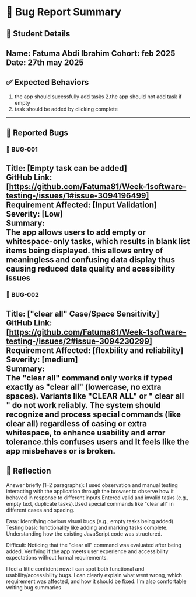 # 🐞 Bug Report Summary

## 🧾 Student Details  
**Name**: Fatuma Abdi Ibrahim
**Cohort**:  feb 2025
**Date**:  27th may 2025
---

## ✅ Expected Behaviors  

1. the app should sucessfully add tasks
2.the app should not add task if empty
3. task should be added by clicking complete

---

## 🐛 Reported Bugs  

### 🐞 BUG-001  
**Title**: [Empty task can be added]  
**GitHub Link**: [https://github.com/Fatuma81/Week-1software-testing-/issues/1#issue-3094196499]  
**Requirement Affected**: [Input Validation]  
**Severity**: [Low]  
**Summary**:  
The app allows users to add empty or whitespace-only tasks, which results in blank list items being displayed.
this allows entry of meaningless and confusing data display thus causing reduced data quality and acessibility issues 
---

### 🐞 BUG-002  
**Title**: ["clear all" Case/Space Sensitivity]  
**GitHub Link**: [https://github.com/Fatuma81/Week-1software-testing-/issues/2#issue-3094230299]  
**Requirement Affected**: [flexbility and reliability]  
**Severity**: [medium]  
**Summary**:  
The "clear all" command only works if typed exactly as "clear all" (lowercase, no extra spaces). Variants like "CLEAR  ALL" or " clear all " do not work reliably. The system should recognize and process special commands (like clear all) regardless of casing or extra whitespace, to enhance usability and error tolerance.this confuses users and It feels like the app misbehaves or is broken.
---

## 💭 Reflection  

Answer briefly (1–2 paragraphs):
I used observation and manual testing interacting with the application through the browser to observe how it behaved in response to different inputs.Entered valid and invalid tasks (e.g., empty text, duplicate tasks).Used special commands like "clear all" in different cases and spacing.

Easy:
Identifying obvious visual bugs (e.g., empty tasks being added).
Testing basic functionality like adding and marking tasks complete.
Understanding how the existing JavaScript code was structured.

Difficult:
Noticing that the "clear all" command was evaluated after being added.
Verifying if the app meets user experience and accessibility expectations without formal requirements.

I feel a little confident now:
I can spot both functional and usability/accessibility bugs.
I can clearly explain what went wrong, which requirement was affected, and how it should be fixed.
I'm also comfortable writing bug summaries
